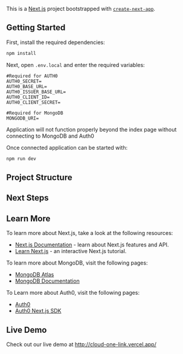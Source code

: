This is a [Next.js](https://nextjs.org/) project bootstrapped with [`create-next-app`](https://github.com/vercel/next.js/tree/canary/packages/create-next-app).

## Getting Started

First, install the required dependencies:

```bash
npm install
```
Next, open `.env.local` and enter the required variables:  
```
#Required for AUTH0
AUTH0_SECRET=
AUTH0_BASE_URL=
AUTH0_ISSUER_BASE_URL=
AUTH0_CLIENT_ID=
AUTH0_CLIENT_SECRET=

#Required for MongoDB
MONGODB_URI=

```
Application will not function properly beyond the index page without connecting to MongoDB and Auth0

Once connected application can be started with: 
```bash
npm run dev
```
## Project Structure 


## Next Steps

## Learn More

To learn more about Next.js, take a look at the following resources:

- [Next.js Documentation](https://nextjs.org/docs) - learn about Next.js features and API.
- [Learn Next.js](https://nextjs.org/learn) - an interactive Next.js tutorial.

To learn more about MongoDB, visit the following pages:

- [MongoDB Atlas](https://www.mongodb.com/cloud/atlas)
- [MongoDB Documentation](https://docs.mongodb.com/)

To Learn more about Auth0, visit the following pages:

- [Auth0](https://auth0.com/)
- [Auth0 Next.js SDK](https://github.com/auth0/nextjs-auth0)

## Live Demo

Check out our live demo at http://cloud-one-link.vercel.app/  
